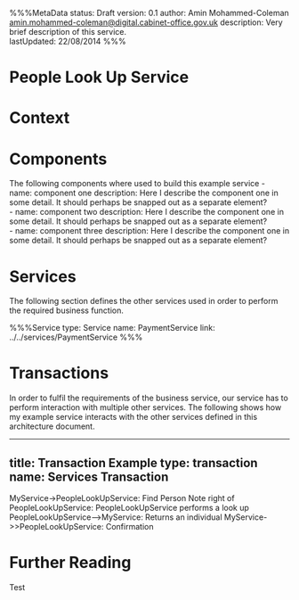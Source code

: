 %%%MetaData
status: Draft
version: 0.1
author: Amin Mohammed-Coleman <amin.mohammed-coleman@digital.cabinet-office.gov.uk>
description: Very brief description of this service.  
lastUpdated: 22/08/2014
%%%

# People Look Up Service


# Context



# Components

The following components where used to build this example service
    - name: component one
      description:
        Here I describe the component one in some detail. It should
        perhaps be snapped out as a separate element?        
	- name: component two
	  description:
	   	Here I describe the component one in some detail. It should
	    perhaps be snapped out as a separate element?        
	- name: component three
	  description:
		Here I describe the component one in some detail. It should
		perhaps be snapped out as a separate element?        
  

# Services

The following section defines the other services used in order to perform the required business function.

%%%Service
type: Service
name: PaymentService
link: ../../services/PaymentService
%%%

# Transactions

In order to fulfil the requirements of the business service, our service has to perform interaction with multiple other services. The following shows how my example service interacts with the other services defined in this architecture document.

---
title: Transaction Example
type: transaction
name: Services Transaction
---

MyService->PeopleLookUpService: Find Person
Note right of PeopleLookUpService: PeopleLookUpService performs a look up
PeopleLookUpService-->MyService: Returns an individual
MyService->>PeopleLookUpService: Confirmation


# Further Reading

Test	

